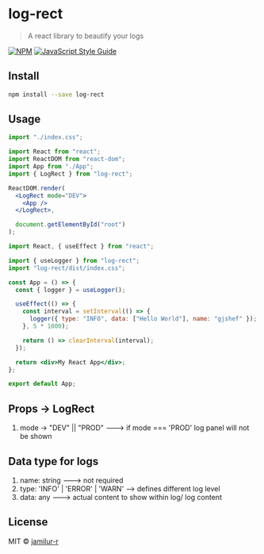 # log-rect

> A react library to beautify your logs

[![NPM](https://img.shields.io/npm/v/log-rect.svg)](https://www.npmjs.com/package/log-rect) [![JavaScript Style Guide](https://img.shields.io/badge/code_style-standard-brightgreen.svg)](https://standardjs.com)

## Install

```bash
npm install --save log-rect
```

## Usage

```jsx
import "./index.css";

import React from "react";
import ReactDOM from "react-dom";
import App from "./App";
import { LogRect } from "log-rect";

ReactDOM.render(
  <LogRect mode="DEV">
    <App />
  </LogRect>,

  document.getElementById("root")
);
```

```jsx
import React, { useEffect } from "react";

import { useLogger } from "log-rect";
import "log-rect/dist/index.css";

const App = () => {
  const { logger } = useLogger();

  useEffect(() => {
    const interval = setInterval(() => {
      logger({ type: "INFO", data: ["Hello World"], name: "gjshef" });
    }, 5 * 1000);

    return () => clearInterval(interval);
  });

  return <div>My React App</div>;
};

export default App;
```

## Props -> LogRect

1. mode -> "DEV" || "PROD" ---> if mode === 'PROD' log panel will not be shown

## Data type for logs

1. name: string ---> not required
2. type: 'INFO' | 'ERROR' | 'WARN' --> defines different log level
3. data: any ---> actual content to show within log/ log content

## License

MIT © [jamilur-r](https://github.com/jamilur-r)
